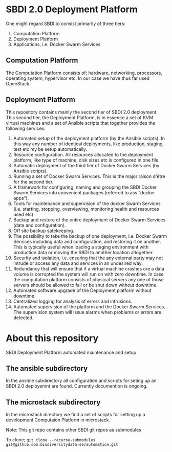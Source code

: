 # SBDI 2.0 Deployment Platform

One might regard SBDI to consist primarily of three tiers:
1. Computation Platform
2. Deployment Platform
3. Applications, i.e. Docker Swarm Services
	
## Computation Platform

The Computation Platform consists of; hardware, networking, processors, operating system, hypervisor etc. 
In our case we have thus far used OpenStack.

## Deployment Platform
This repository contains mainly the second tier of SBDI 2.0 deployment.
This second tier, the Deployment Platform, is in essence a set of KVM virtual machines and a set of Ansible scripts that together provides the following services:

1. Automated setup of the deployment platform (by the Ansible scripts).  In this way any number of identical deployments, like production, staging, test etc my be setup automatically.
2. Resource configuration. All resources allocated to the deployment platform, like type of machine, disk sizes etc is configured in one file.
3. Automatic deployment of the third tier of Docker Swarm Services (by Ansible scripts).
4. Running a set of Docker Swarm Services. This is the major raison d'être for the second tier.
5. A framework for configuring, naming and grouping the SBDI Docker Swarm Services into convenient packages (referred to ass “docker apps”).
6. Tools for maintenance and supervision of the docker Swarm Services (i.e. starting, stopping, overviewing, monitoring health and resources used etc).
7. Backup and restore of the entire deployment of Docker Swarm Services (data and configuration).
8. Off site backup safekeeping.
9. The possibility to take the backup of one deployment, i.e. Docker Swarm Services including data and configuration, and restoring it on another. This is typically useful when loading a staging environment with production data or moving the SBDI to another location altogether. 
10. Security and isolation, i.e. ensuring that the any external party may not intrude or access any data and services in an undesired way.
11. Redundancy that will ensure that if a virtual machine crashes ore a data volume is corrupted the system will run on with zero downtime. In case the computation platform consists of physical servers any one of those servers should be allowed to fail or be shut down without downtime.
12. Automated software upgrade of the Deployment platform without downtime.
13. Centralized logging for analysis of errors and intrusions.
14. Automated supervision of the platform and the Docker Swarm Services. The supervision system will issue alarms when problems or errors are detected. 


# About this repository

SBDI Deployment Platform automated maintenance and setup

## The ansible subdirectory

In the ansible subdirectory all configuration and scripts for seting up an SBDI 2.0 deployemnt are found.
Currently documention is ongoing.

## The microstack subdirectory

In the microstack directory we find a set of scripts for setting up a development Computaion Platform in microstack.



Note: This git repo contains other SBDI git repos as submodules

To clone; ```git clone --recurse-submodules git@github.com:biodiversitydata-se/automation.git```



